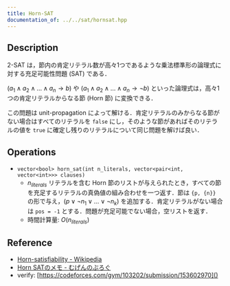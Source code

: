 ```yaml
---
title: Horn-SAT
documentation_of: ../../sat/hornsat.hpp
---
```


## Description

2-SAT は，節内の肯定リテラル数が高々1つであるような乗法標準形の論理式に対する充足可能性問題 (SAT) である．

$(a_1 \land a_2 \land \dots \land a_n \rightarrow b)$ や $(a_1 \land a_2 \land \dots \land a_n \rightarrow \lnot b)$ といった論理式は，高々1つの肯定リテラルからなる節 (Horn 節) に変換できる．

この問題は unit-propagation によって解ける．肯定リテラルのみからなる節がない場合はすべてのリテラルを `false` にし，そのような節があればそのリテラルの値を `true` に確定し残りのリテラルについて同じ問題を解けば良い．

## Operations

- `vector<bool> horn_sat(int n_literals, vector<pair<int, vector<int>>> clauses)`
    - $n_{literals}$ リテラルを含む Horn 節のリストが与えられたとき，すべての節を充足するリテラルの真偽値の組み合わせを一つ返す．節は `{p, {n}}` の形で与え，$(p \lor \lnot n_1 \lor \dots \lor \lnot n_k)$ を追加する．肯定リテラルがない場合は `pos = -1` とする．問題が充足可能でない場合，空リストを返す．
    - 時間計算量: $O(n_{literals})$

## Reference

- [Horn-satisfiability - Wikipedia](https://en.wikipedia.org/wiki/Horn-satisfiability)
- [Horn SATのメモ - むげんのぶろぐ](https://mugen1337.hatenablog.com/entry/2021/08/22/230456)
- verify: [https://codeforces.com/gym/103202/submission/153602970]()